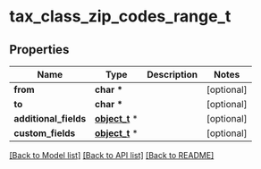 # tax_class_zip_codes_range_t

## Properties
Name | Type | Description | Notes
------------ | ------------- | ------------- | -------------
**from** | **char \*** |  | [optional] 
**to** | **char \*** |  | [optional] 
**additional_fields** | [**object_t**](.md) \* |  | [optional] 
**custom_fields** | [**object_t**](.md) \* |  | [optional] 

[[Back to Model list]](../README.md#documentation-for-models) [[Back to API list]](../README.md#documentation-for-api-endpoints) [[Back to README]](../README.md)


